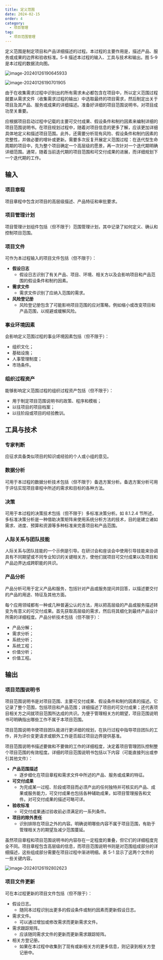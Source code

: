 ```yaml
---
title: 定义范围
date: 2024-02-15
order: 4
category:
  - 项目管理
tag:
  - 项目范围管理
---
```


定义范围是制定项目和产品详细描述的过程。本过程的主要作用是，描述产品、服务或成果的边界和验收标准。5-8 描述本过程的输入、工具与技术和输出。图 5-9 是本过程的数据流向图。

![image-20240126190645933](https://raw.githubusercontent.com/GodX-18/picBed/main/image-20240126190645933.png)

![image-20240126190701905](https://raw.githubusercontent.com/GodX-18/picBed/main/image-20240126190701905.png)

由于在收集需求过程中识别出的所有需求未必都包含在项目中，所以定义范围过程就要从需求文件（收集需求过程的输出）中选取最终的项目需求，然后制定出关于项目及其产品、服务或成果的详细描述。准备好详细的项目范围说明书，对项目成功至关重要。

应根据项目启动过程中记载的主要可交付成果、假设条件和制约因素来编制详细的项目范围说明书。在项目规划过程中，随着对项目信息的更多了解，应该更加详细具体地定义和描述项目范围。此外，还需要分析现有风险、假设条件和制约因素的完整性，并做必要的增补或更新。需要多次反复开展定义范围过程：在迭代型生命周期的项目中，先为整个项目确定一个高层级的愿景，再一次针对一个迭代期明确详细范围。通常，随着当前迭代期的项目范围和可交付成果的进展，而详细规划下一个迭代期的工作。

## 输入

### 项目章程

项目章程中包含对项目的高层级描述、产品特征和审批要求。

### 项目管理计划

项目管理计划组件包括（但不限于）范围管理计划，其中记录了如何定义、确认和控制项目范围。

### 项目文件

可作为本过程输入的项目文件包括（但不限于）：

* **假设日志**
  * 假设日志识别了有关产品、项目、环境、相关方以及会影响项目和产品范围的假设条件和制约因素。
* **需求文件**
  * 需求文件识别了应纳入范围的需求。
* **风险登记册**
  * 风险登记册包含了可能影响项目范围的应对策略，例如缩小或改变项目和产品范围，以规避或缓解风险。

### 事业环境因素

会影响定义范围过程的事业环境因素包括（但不限于）：

* 组织文化；
* 基础设施；
* 人事管理制度；
* 市场条件。

### 组织过程资产

能够影响定义范围过程的组织过程资产包括（但不限于）：

* 用于制定项目范围说明书的政策、程序和模板；
* 以往项目的项目档案；
* 以往阶段或项目的经验教训。

## 工具与技术

### 专家判断

应征求具备类似项目的知识或经验的个人或小组的意见。

### 数据分析

可用于本过程的数据分析技术包括（但不限于）备选方案分析。备选方案分析可用于评估实现项目章程中所述的需求和目标的各种方法。

### 决策

可用于本过程的决策技术包括（但不限于）多标准决策分析。如 8.1.2.4 节所述， 多标准决策分析是一种借助决策矩阵来使用系统分析方法的技术，目的是建立诸如需求、进度、预算和资源等多种标准来完善项目和产品范围。

### 人际关系与团队技能

人际关系与团队技能的一个示例是引导。在研讨会和座谈会中使用引导技能来协调具有不同期望或不同专业知识的关键相关方，使他们就项目可交付成果以及项目和产品边界达成跨职能的共识。

### 产品分析

产品分析可用于定义产品和服务，包括针对产品或服务提问并回答，以描述要交付的产品的用途、特征及其他方面。

每个应用领域都有一种或几种普遍公认的方法，用以把高层级的产品或服务描述转变为有意义的可交付成果。首先获取高层级的需求，然后将其细化到最终产品设计所需的详细程度。产品分析技术包括（但不限于）：

* 产品分解；
* 需求分析；
* 系统分析；
* 系统工程；
* 价值分析；
* 价值工程。

## 输出

### 项目范围说明书

项目范围说明书是对项目范围、主要可交付成果、假设条件和制约因素的描述。它记录了整个范围，包括项目和产品范围；详细描述了项目的可交付成果；还代表项目相关方之间就项目范围所达成的共识。为便于管理相关方的期望，项目范围说明书可明确指出哪些工作不属于本项目范围。

项目范围说明书使项目团队能进行更详细的规划，在执行过程中指导项目团队的工作，并为评价变更请求或额外工作是否超过项目边界提供基准。

项目范围说明书描述要做和不要做的工作的详细程度，决定着项目管理团队控制整个项目范围的有效程度。详细的项目范围说明书包括以下内容（可能直接列出或参引其他文件）：

* **产品范围描述**
  * 逐步细化在项目章程和需求文件中所述的产品、服务或成果的特征。
* **可交付成果**
  * 为完成某一过程、阶段或项目而必须产出的任何独特并可核实的产品、成果或服务能力，可交付成果也包括各种辅助成果，如项目管理报告和文件。对可交付成果的描述可略可详。
* **验收标准**
  * 可交付成果通过验收前必须满足的一系列条件。
* **项目的除外责任**
  *  识别排除在项目之外的内容。明确说明哪些内容不属于项目范围，有助于管理相关方的期望及减少范围蔓延。

虽然项目章程和项目范围说明书的内容存在一定程度的重叠，但它们的详细程度完全不同。项目章程包含高层级的信息，而项目范围说明书则是对范围组成部分的详细描述，这些组成部分需要在项目过程中渐进明细。表 5-1 显示了这两个文件的一些关键内容。

![image-20240126192802623](https://raw.githubusercontent.com/GodX-18/picBed/main/image-20240126192802623.png)

### 项目文件更新

可在本过程更新的项目文件包括（但不限于）：

* 假设日志。
  * 随同本过程识别出更多的假设条件或制约因素而更新假设日志。
* 需求文件。
  * 可以通过增加或修改需求而更新需求文件。
* 需求跟踪矩阵。
  * 应该随同需求文件的更新而更新需求跟踪矩阵。
* 相关方登记册。
  * 如果在本过程中收集到了现有或新相关方的更多信息，则记录到相关方登记册中。